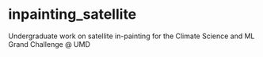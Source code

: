 # inpainting_satellite
Undergraduate work on satellite in-painting for the Climate Science and ML Grand Challenge @ UMD
